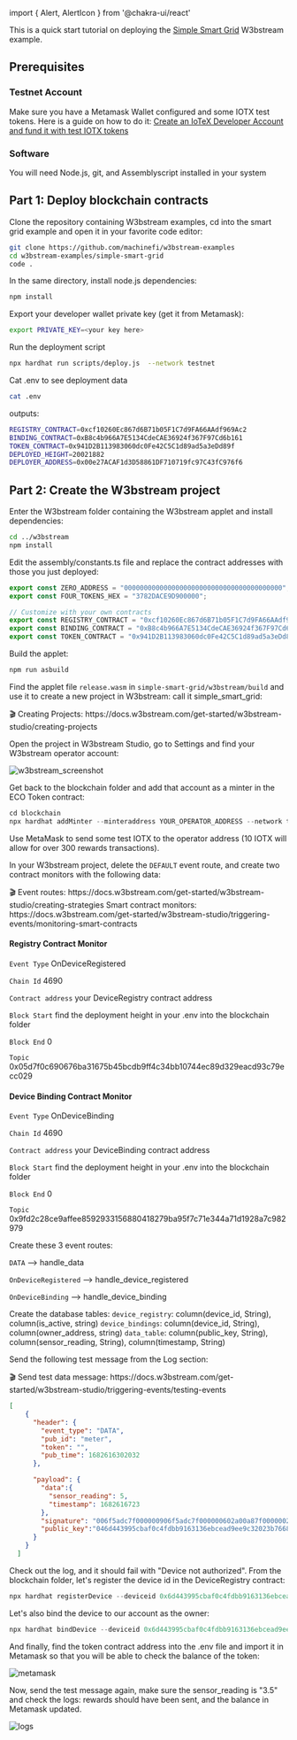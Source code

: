 import { Alert, AlertIcon } from '@chakra-ui/react'

This is a quick start tutorial on deploying the [Simple Smart Grid](https://developers.iotex.io/posts/building-an-energy-efficient-smart-grid-that-rewards-responsible-users-with-w3bstream-and-the-iotex-blockchain) W3bstream example.

## Prerequisites

### Testnet Account

Make sure you have a Metamask Wallet configured and some IOTX test tokens. Here is a guide on how to do it: [Create an IoTeX Developer Account and fund it with test IOTX tokens](https://developers.iotex.io/community-posts/create-an-iotex-developer-account-and-fund-it-with-test-iotx-tokens)

### Software

You will need Node.js, git, and Assemblyscript installed in your system

## Part 1: Deploy blockchain contracts

Clone the repository containing W3bstream examples, cd into the smart grid example and open it in your favorite code editor:

```bash
git clone https://github.com/machinefi/w3bstream-examples
cd w3bstream-examples/simple-smart-grid
code .
```

In the same directory, install node.js dependencies:

```bash
npm install
```

Export your developer wallet private key (get it from Metamask):

```bash
export PRIVATE_KEY=<your key here>
```

Run the deployment script

```bash
npx hardhat run scripts/deploy.js  --network testnet
```

Cat .env to see deployment data

```bash
cat .env
```

outputs:

```bash
REGISTRY_CONTRACT=0xcf10260Ec867d6B71b05F1C7d9FA66AAdf969Ac2
BINDING_CONTRACT=0xB8c4b966A7E5134CdeCAE36924f367F97Cd6b161
TOKEN_CONTRACT=0x941D2B113983060dc0Fe42C5C1d89ad5a3eDd89f
DEPLOYED_HEIGHT=20021882
DEPLOYER_ADDRESS=0x00e27ACAF1d3D58861DF710719fc97C43fC976f6
```

## Part 2: Create the W3bstream project

Enter the W3bstream folder containing the W3bstream applet and install dependencies:

```bash
cd ../w3bstream
npm install
```

Edit the assembly/constants.ts file and replace the contract addresses with those you just deployed:

```typescript
export const ZERO_ADDRESS = "0000000000000000000000000000000000000000";
export const FOUR_TOKENS_HEX = "3782DACE9D900000";

// Customize with your own contracts
export const REGISTRY_CONTRACT = "0xcf10260Ec867d6B71b05F1C7d9FA66AAdf969Ac2";
export const BINDING_CONTRACT = "0xB8c4b966A7E5134CdeCAE36924f367F97Cd6b161";
export const TOKEN_CONTRACT = "0x941D2B113983060dc0Fe42C5C1d89ad5a3eDd89f";
```

Build the applet:

```bash
npm run asbuild
```

Find the applet file `release.wasm` in `simple-smart-grid/w3bstream/build` and use it to create a new project in W3bstream: call it simple_smart_grid:

<Alert>
  <AlertIcon>🎬</AlertIcon>
  Creating Projects: https://docs.w3bstream.com/get-started/w3bstream-studio/creating-projects
</Alert>

Open the project in W3bstream Studio, go to Settings and find your W3bstream operator account:

![w3bstream_screenshot](https://user-images.githubusercontent.com/64008830/235380407-c5738be4-5eea-4421-a780-955ba637559c.png)

Get back to the blockchain folder and add that account as a minter in the ECO Token contract:

```typescript
cd blockchain
npx hardhat addMinter --minteraddress YOUR_OPERATOR_ADDRESS --network testnet
```

Use MetaMask to send some test IOTX to the operator address (10 IOTX will allow for over 300 rewards transactions).

In your W3bstream project, delete the `DEFAULT` event route, and create two contract monitors with the following data:

<Alert>
  <AlertIcon>🎬</AlertIcon>
  Event routes: https://docs.w3bstream.com/get-started/w3bstream-studio/creating-strategies
  Smart contract monitors: https://docs.w3bstream.com/get-started/w3bstream-studio/triggering-events/monitoring-smart-contracts
</Alert>

#### Registry Contract Monitor

`Event Type` OnDeviceRegistered

`Chain Id` 4690

`Contract address` your DeviceRegistry contract address

`Block Start` find the deployment height in your .env into the blockchain folder

`Block End` 0

`Topic` 0x05d7f0c690676ba31675b45bcdb9ff4c34bb10744ec89d329eacd93c79ecc029

#### Device Binding Contract Monitor

`Event Type` OnDeviceBinding

`Chain Id` 4690

`Contract address` your DeviceBinding contract address

`Block Start` find the deployment height in your .env into the blockchain folder

`Block End` 0

`Topic` 0x9fd2c28ce9affee8592933156880418279ba95f7c71e344a71d1928a7c982979

Create these 3 event routes:

`DATA` --> handle_data

`OnDeviceRegistered` --> handle_device_registered

`OnDeviceBinding` --> handle_device_binding


Create the database tables:
`device_registry`: column(device_id, String), column(is_active, string)
`device_bindings`: column(device_id, String), column(owner_address, string)
`data_table`: column(public_key, String), column(sensor_reading, String), column(timestamp, String)

Send the following test message from the Log section:

<Alert>
  <AlertIcon>🎬</AlertIcon>
  Send test data message: https://docs.w3bstream.com/get-started/w3bstream-studio/triggering-events/testing-events
</Alert>

```JSON
[
    {
      "header": {
        "event_type": "DATA",
        "pub_id": "meter",
        "token": "",
        "pub_time": 1682616302032
      },

      "payload": {
        "data":{
          "sensor_reading": 5,
          "timestamp": 1682616723
        },
        "signature": "006f5adc7f000000906f5adc7f000000602a00a87f0000002e000000000000003c00000000000000906f5adc7f000000d06e5adc7f0000000100000000000000",
        "public_key":"046d443995cbaf0c4fdbb9163136ebcead9ee9c32023b7668384647a950fb0ca2450e8369f062720d91601fc0027373bd937e7ee59f019612b880e085b95cde3bc"
      }
    }
  ]
```

Check out the log, and it should fail with "Device not authorized". From the blockchain folder, let's register the device id in the DeviceRegistry contract:

```typescript
npx hardhat registerDevice --deviceid 0x6d443995cbaf0c4fdbb9163136ebcead9ee9c320 --network testnet
```

Let's also bind the device to our account as the owner:

```typescript
npx hardhat bindDevice --deviceid 0x6d443995cbaf0c4fdbb9163136ebcead9ee9c320 --owneraddress YOUR_METAMASK_ADDRESS --network testnet
```

And finally, find the token contract address into the .env file and import it in Metamask so that you will be able to check the balance of the token:

![metamask](https://user-images.githubusercontent.com/64008830/235380640-bf4667f7-dea2-4d4d-80c4-949e57b67e70.png)

Now, send the test message again, make sure the sensor_reading is "3.5" and check the logs: rewards should have been sent, and the balance in Metamask updated.

![logs](https://user-images.githubusercontent.com/64008830/235380684-0a79be5d-d4fb-47bf-af7b-6ebca214e8d2.png)
